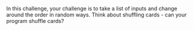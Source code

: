 In this challenge, your challenge is to take a list of 
inputs and change around the order in random ways. Think 
about shuffling cards - can your program shuffle cards?
